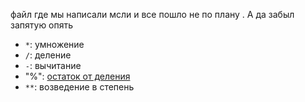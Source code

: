файл где мы написали мсли и все пошло не по плану . А да забыл запятую опять

- `*`: умножение
- `/`: деление
- `-`: вычитание
- "%": [остаток от деления](https://ru.wikipedia.org/wiki/Деление_с_остатком)
- `**`: возведение в степень
